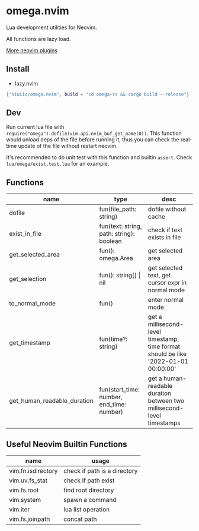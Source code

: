 # omega.nvim

Lua development utilities for Neovim.

All functions are lazy load.

[More neovim plugins](https://github.com/niuiic/awesome-neovim-plugins)

## Install

- lazy.nvim

```lua
{"niuiic/omega.nvim", build = "cd omega-rs && cargo build --release"}
```

## Dev

Run current lua file with `require("omega").dofile(vim.api.nvim_buf_get_name(0))`. This function would unload deps of the file before running it, thus you can check the real-time update of the file without restart neovim.

It's recommended to do unit test with this function and builtin `assert`. Check `lua/omega/exist.test.lua` for an example.

## Functions

name|type|desc
-|-|-
dofile|fun(file_path: string)|dofile without cache
exist_in_file|fun(text: string, path: string): boolean|check if text exists in file
get_selected_area|fun(): omega.Area|get selected area
get_selection|fun(): string[] \| nil|get selected text, get cursor expr in normal mode
to_normal_mode|fun()|enter normal mode
get_timestamp|fun(time?: string)|get a millisecond-level timestamp, time format should be like '2022-01-01 00:00:00'
get_human_readable_duration|fun(start_time: number, end_time: number)|get a human-readable duration between two millisecond-level timestamps

## Useful Neovim Builtin Functions

| name               | usage                        |
| ------------------ | ---------------------------- |
| vim.fn.isdirectory | check if path is a directory |
| vim.uv.fs_stat     | check if path exist          |
| vim.fs.root        | find root directory          |
| vim.system         | spawn a command              |
| vim.iter           | lua list operation           |
| vim.fs.joinpath    | concat path                  |